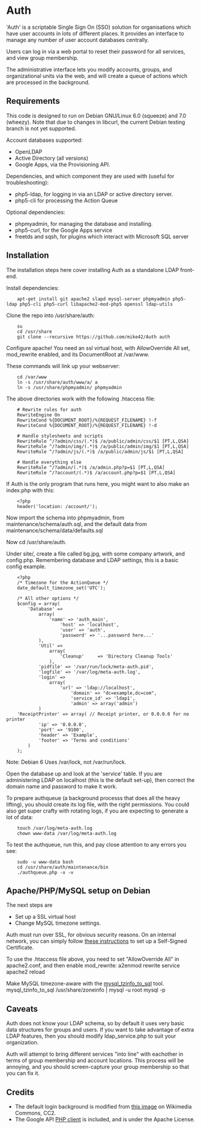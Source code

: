 Auth
====
'Auth' is a scriptable Single Sign On (SSO) solution for organisations which have user accounts in lots of different places. It provides an interface to manage any number of user account databases centrally.

Users can log in via a web portal to reset their password for all services, and view group membership.

The administrative interface lets you modify accounts, groups, and organizational units via the web, and will create a queue of actions which are processed in the background.

Requirements
------------
This code is designed to run on Debian GNU/Linux 6.0 (squeeze) and 7.0 (wheezy). Note that due to changes in libcurl, the current Debian testing branch is not yet supported.

Account databases supported:

- OpenLDAP
- Active Directory (all versions)
- Google Apps, via the Provisioning API.

Dependencies, and which component they are used with (useful for troubleshooting):
- php5-ldap, for logging in via an LDAP or active directory server.
- php5-cli for processing the Action Queue

Optional dependencies:
- phpmyadmin, for managing the database and installing.
- php5-curl, for the Google Apps service
- freetds and sqsh, for plugins which interact with Microsoft SQL server

Installation
------------
The installation steps here cover installing Auth as a standalone LDAP front-end.

Install dependencies:

        apt-get install git apache2 slapd mysql-server phpmyadmin php5-ldap php5-cli php5-curl libapache2-mod-php5 openssl ldap-utils

Clone the repo into /usr/share/auth:

        su
        cd /usr/share
        git clone --recursive https://github.com/mike42/Auth auth

Configure apache! You need an ssl virtual host, with AllowOverride All set, mod_rewrite enabled, and its DocumentRoot at /var/www.

These commands will link up your webserver:

        cd /var/www
        ln -s /usr/share/auth/www/a/ a
        ln -s /usr/share/phpmyadmin/ phpmyadmin

The above directories work with the following .htaccess file:

        # Rewrite rules for auth
        RewriteEngine On
        RewriteCond %{DOCUMENT_ROOT}/%{REQUEST_FILENAME} !-f
        RewriteCond %{DOCUMENT_ROOT}/%{REQUEST_FILENAME} !-d

        # Handle stylesheets and scripts
        RewriteRule ^/?admin/css/(.*)$ /a/public/admin/css/$1 [PT,L,QSA]
        RewriteRule ^/?admin/img/(.*)$ /a/public/admin/img/$1 [PT,L,QSA]
        RewriteRule ^/?admin/js/(.*)$ /a/public/admin/js/$1 [PT,L,QSA]

        # Handle everything else
        RewriteRule ^/?admin/(.*)$ /a/admin.php?p=$1 [PT,L,QSA]
        RewriteRule ^/?account/(.*)$ /a/account.php?p=$1 [PT,L,QSA]

If Auth is the only program that runs here, you might want to also make an index.php with this:

        <?php
        header('location: /account/');

Now import the schema into phpmyadmin, from maintenance/schema/auth.sql, and the default data from maintenance/schema/data/defaults.sql

Now cd /usr/share/auth.

Under site/, create a file called bg.jpg, with some company artwork, and config.php. Remembering database and LDAP settings, this is a basic config example.

        <?php
        /* Timezone for the ActionQueue */
        date_default_timezone_set('UTC');

        /* All other options */
        $config = array(
            'Database' =>
                array(
                    'name' => 'auth_main',
                        'host' => 'localhost',
                        'user' => 'auth',
                        'password' => '...password here...'
                ),
                'Util' =>
                    array(
                        'Cleanup'     => 'Directory Cleanup Tools'
                    ),
                'pidfile' => '/var/run/lock/meta-auth.pid',
                'logfile' => '/var/log/meta-auth.log',
                'login' =>
                    array(
                        'url' => 'ldap://localhost',
                            'domain' => "dc=example,dc=com",
                            'service_id' => 'ldap1',
                            'admin' => array('admin')
		        )
		'ReceiptPrinter' => array( // Receipt printer, or 0.0.0.0 for no printer
				'ip' => '0.0.0.0',
				'port' => '9100',
				'header' => 'Example',
				'footer' => 'Terms and conditions'
			)
        );

Note: Debian 6 Uses /var/lock, not /var/run/lock.

Open the database up and look at the 'service' table. If you are administering LDAP on localhost (this is the default set-up), then correct the domain name and password to make it work. 

To prepare authqueue (a background processs that does all the heavy lifting), you should create its log file, with the right permissions. You could also get super crafty with rotating logs, if you are expecting to generate a lot of data:
	
        touch /var/log/meta-auth.log
        chown www-data /var/log/meta-auth.log

To test the authqueue, run this, and pay close attention to any errors you see:
        
        sudo -u www-data bash
        cd /usr/share/auth/maintenance/bin
        ./authqueue.php -x -v

Apache/PHP/MySQL setup on Debian
--------------------------------
The next steps are
- Set up a SSL virtual host
- Change MySQL timezone settings.

Auth must run over SSL, for obvious security reasons. On an internal network, you can simply follow [these instructions](https://wiki.debian.org/Self-Signed_Certificate) to set up a Self-Signed Certificate.

To use the .htaccess file above, you need to set "AllowOverride All" in apache2.conf, and then enable mod_rewrite:
        a2enmod rewrite
        service apache2 reload

Make MySQL timezone-aware with the [mysql_tzinfo_to_sql](http://dev.mysql.com/doc/refman/5.5/en/mysql-tzinfo-to-sql.html) tool.
        mysql_tzinfo_to_sql /usr/share/zoneinfo | mysql -u root mysql -p

Caveats
-------
Auth does not know your LDAP schema, so by default it uses very basic data structures for groups and users. If you want to take advantage of extra LDAP features, then you should modify ldap_service.php to suit your organization.

Auth will attempt to bring different services "into line" with eachother in terms of group membership and account locations. This process will be annoying, and you should screen-capture your group membership so that you can fix it.

Credits
-------

- The default login background is modified from [this image](http://commons.wikimedia.org/wiki/File:Great_Barrier_Reef_105_%285383117759%29.jpg) on Wikimedia Commons, CC2.
- The Google API [PHP client](https://code.google.com/p/google-api-php-client/) is included, and is under the Apache License.

